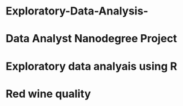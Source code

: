 # Exploratory-Data-Analysis-
# Data Analyst Nanodegree Project
# Exploratory data analyais using R
# Red wine quality
